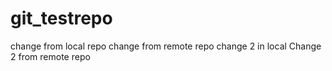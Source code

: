 # git_testrepo
change from local repo
change from remote repo
change 2 in local
Change 2 from remote repo
